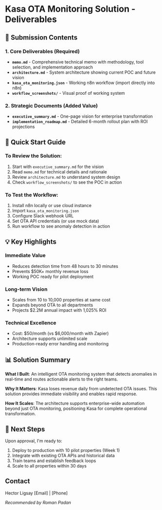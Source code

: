 # Kasa OTA Monitoring Solution - Deliverables

## 📁 Submission Contents

### 1. Core Deliverables (Required)
- **`memo.md`** - Comprehensive technical memo with methodology, tool selection, and implementation approach
- **`architecture.md`** - System architecture showing current POC and future vision
- **`kasa_ota_monitoring.json`** - Working n8n workflow (import directly into n8n)
- **`workflow_screenshots/`** - Visual proof of working system

### 2. Strategic Documents (Added Value)
- **`executive_summary.md`** - One-page vision for enterprise transformation
- **`implementation_roadmap.md`** - Detailed 6-month rollout plan with ROI projections

## 🚀 Quick Start Guide

### To Review the Solution:
1. Start with `executive_summary.md` for the vision
2. Read `memo.md` for technical details and rationale
3. Review `architecture.md` to understand system design
4. Check `workflow_screenshots/` to see the POC in action

### To Test the Workflow:
1. Install n8n locally or use cloud instance
2. Import `kasa_ota_monitoring.json`
3. Configure Slack webhook URL
4. Set OTA API credentials (or use mock data)
5. Run workflow to see anomaly detection in action

## 💡 Key Highlights

### Immediate Value
- Reduces detection time from 48 hours to 30 minutes
- Prevents $50K+ monthly revenue loss
- Working POC ready for pilot deployment

### Long-term Vision
- Scales from 10 to 10,000 properties at same cost
- Expands beyond OTA to all departments
- Projects $2.2M annual impact with 1,025% ROI

### Technical Excellence
- Cost: $50/month (vs $6,000/month with Zapier)
- Architecture supports unlimited scale
- Production-ready error handling and monitoring

## 📊 Solution Summary

**What I Built**: An intelligent OTA monitoring system that detects anomalies in real-time and routes actionable alerts to the right teams.

**Why It Matters**: Kasa loses revenue daily from undetected OTA issues. This solution provides immediate visibility and enables rapid response.

**How It Scales**: The architecture supports enterprise-wide automation beyond just OTA monitoring, positioning Kasa for complete operational transformation.

## 🎯 Next Steps

Upon approval, I'm ready to:
1. Deploy to production with 10 pilot properties (Week 1)
2. Integrate with existing OTA APIs and historical data
3. Train teams and establish feedback loops
4. Scale to all properties within 30 days

## Contact

Hector Ligsay
[Email] | [Phone]

*Recommended by Roman Padan*
